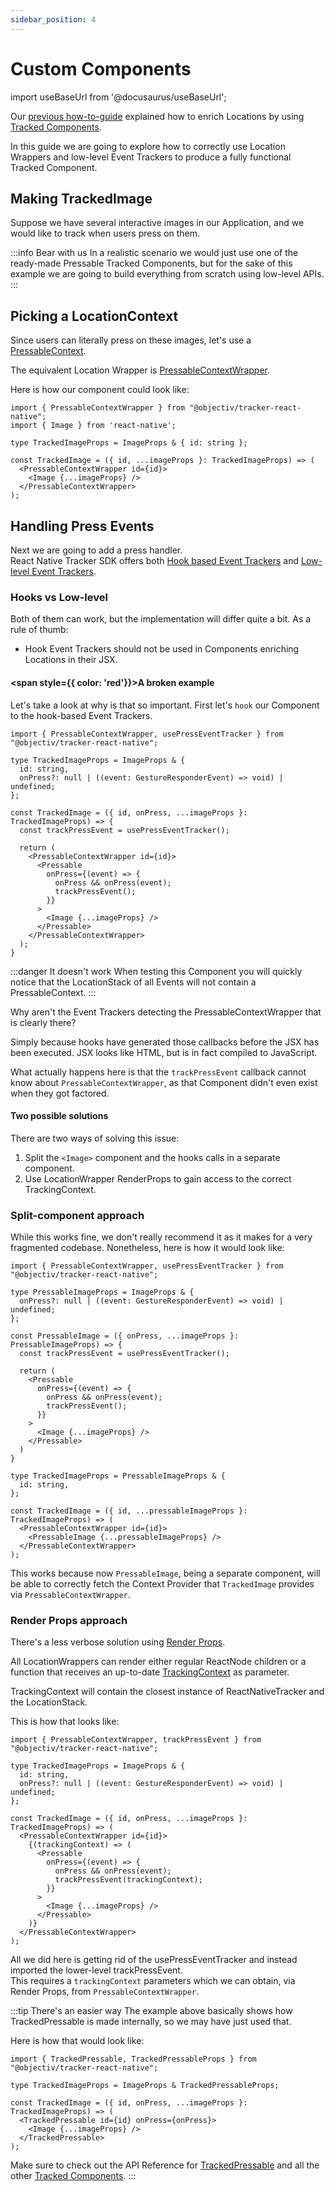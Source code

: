 ```yaml
---
sidebar_position: 4
---
```


# Custom Components

import useBaseUrl from '@docusaurus/useBaseUrl';

Our [previous how-to-guide](/tracking/react-native/how-to-guides/tracking-locations.md) explained how to enrich Locations by using [Tracked Components](/tracking/react-native/api-reference/trackedComponents/overview.md).

In this guide we are going to explore how to correctly use Location Wrappers and low-level Event Trackers to produce a fully functional Tracked Component.

## Making TrackedImage
Suppose we have several interactive images in our Application, and we would like to track when users press on them.

:::info Bear with us
In a realistic scenario we would just use one of the ready-made Pressable Tracked Components, but for the sake of this example we are going to build everything from scratch using low-level APIs.
:::
## Picking a LocationContext 
Since users can literally press on these images, let's use a [PressableContext](/taxonomy/reference/location-contexts/PressableContext.md).

The equivalent Location Wrapper is [PressableContextWrapper](/tracking/react-native/api-reference/locationWrappers/PressableContextWrapper.md).

Here is how our component could look like:

```tsx
import { PressableContextWrapper } from "@objectiv/tracker-react-native";
import { Image } from 'react-native';

type TrackedImageProps = ImageProps & { id: string };

const TrackedImage = ({ id, ...imageProps }: TrackedImageProps) => (
  <PressableContextWrapper id={id}>
    <Image {...imageProps} />
  </PressableContextWrapper>
);
```

## Handling Press Events
Next we are going to add a press handler.  
React Native Tracker SDK offers both [Hook based Event Trackers](/tracking/react-native/api-reference/hooks/eventTrackers/overview.md) and [Low-level Event Trackers](/tracking/react-native/api-reference/eventTrackers/overview.md).


### Hooks vs Low-level
Both of them can work, but the implementation will differ quite a bit. As a rule of thumb: 

- Hook Event Trackers should not be used in Components enriching Locations in their JSX.


#### <span style={{ color: 'red'}}>A broken example</span> 
Let's take a look at why is that so important. First let's `hook` our Component to the hook-based Event Trackers. 

```tsx
import { PressableContextWrapper, usePressEventTracker } from "@objectiv/tracker-react-native";

type TrackedImageProps = ImageProps & { 
  id: string,
  onPress?: null | ((event: GestureResponderEvent) => void) | undefined;
};

const TrackedImage = ({ id, onPress, ...imageProps }: TrackedImageProps) => {
  const trackPressEvent = usePressEventTracker();

  return (
    <PressableContextWrapper id={id}>
      <Pressable
        onPress={(event) => {
          onPress && onPress(event);
          trackPressEvent();
        }}
      >
        <Image {...imageProps} />
      </Pressable>
    </PressableContextWrapper>
  );
}
```

:::danger It doesn't work
When testing this Component you will quickly notice that the LocationStack of all Events will not contain a PressableContext.
:::

Why aren't the Event Trackers detecting the PressableContextWrapper that is clearly there?

Simply because hooks have generated those callbacks before the JSX has been executed. JSX looks like HTML, but is in fact compiled to JavaScript.

What actually happens here is that the `trackPressEvent` callback cannot know about `PressableContextWrapper`, as that Component didn't even exist when they got factored.  

#### Two possible solutions
There are two ways of solving this issue:

1. Split the `<Image>` component and the hooks calls in a separate component.
2. Use LocationWrapper RenderProps to gain access to the correct TrackingContext.

### Split-component approach
While this works fine, we don't really recommend it as it makes for a very fragmented codebase. Nonetheless, here is how it would look like:

```tsx
import { PressableContextWrapper, usePressEventTracker } from "@objectiv/tracker-react-native";

type PressableImageProps = ImageProps & {
  onPress?: null | ((event: GestureResponderEvent) => void) | undefined;
};

const PressableImage = ({ onPress, ...imageProps }: PressableImageProps) => {
  const trackPressEvent = usePressEventTracker();

  return (
    <Pressable 
      onPress={(event) => {
        onPress && onPress(event);
        trackPressEvent();
      }}
    >
      <Image {...imageProps} />
    </Pressable>
  )
}

type TrackedImageProps = PressableImageProps & {
  id: string,
};

const TrackedImage = ({ id, ...pressableImageProps }: TrackedImageProps) => (
  <PressableContextWrapper id={id}>
    <PressableImage {...pressableImageProps} />
  </PressableContextWrapper>
);
```

This works because now `PressableImage`, being a separate component, will be able to correctly fetch the Context Provider that `TrackedImage` provides via `PressableContextWrapper`.

### Render Props approach
There's a less verbose solution using [Render Props](https://reactjs.org/docs/render-props.html).  

All LocationWrappers can render either regular ReactNode children or a function that receives an up-to-date [TrackingContext](/tracking/react-native/api-reference/common/providers/TrackingContext.md) as parameter.

TrackingContext will contain the closest instance of ReactNativeTracker and the LocationStack.

This is how that looks like:

```tsx
import { PressableContextWrapper, trackPressEvent } from "@objectiv/tracker-react-native";

type TrackedImageProps = ImageProps & {
  id: string,
  onPress?: null | ((event: GestureResponderEvent) => void) | undefined;
};

const TrackedImage = ({ id, onPress, ...imageProps }: TrackedImageProps) => (
  <PressableContextWrapper id={id}>
    {(trackingContext) => (
      <Pressable
        onPress={(event) => {
          onPress && onPress(event);
          trackPressEvent(trackingContext);
        }}
      >
        <Image {...imageProps} />
      </Pressable>
    )}
  </PressableContextWrapper>
);
```

All we did here is getting rid of the usePressEventTracker and instead imported the lower-level trackPressEvent.  
This requires a `trackingContext` parameters which we can obtain, via Render Props, from `PressableContextWrapper`.

:::tip There's an easier way
The example above basically shows how TrackedPressable is made internally, so we may have just used that.  

Here is how that would look like:

```tsx
import { TrackedPressable, TrackedPressableProps } from "@objectiv/tracker-react-native";

type TrackedImageProps = ImageProps & TrackedPressableProps;

const TrackedImage = ({ id, onPress, ...imageProps }: TrackedImageProps) => (
  <TrackedPressable id={id} onPress={onPress}>
    <Image {...imageProps} />
  </TrackedPressable>
);
```

Make sure to check out the API Reference for [TrackedPressable](/tracking/react-native/api-reference/trackedComponents/TrackedPressable.md) and all the other [Tracked Components](/tracking/react-native/api-reference/trackedComponents/overview.md).
:::